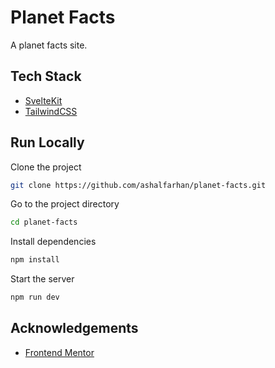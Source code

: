 # Planet Facts

A planet facts site.

## Tech Stack

- [SvelteKit](https://kit.svelte.dev)
- [TailwindCSS](https://tailwindcss.com)

## Run Locally

Clone the project

```bash
git clone https://github.com/ashalfarhan/planet-facts.git
```

Go to the project directory

```bash
cd planet-facts
```

Install dependencies

```bash
npm install
```

Start the server

```bash
npm run dev
```

## Acknowledgements

- [Frontend Mentor](https://www.frontendmentor.io/challenge/planets-fact-site-gazqN8w_f)

